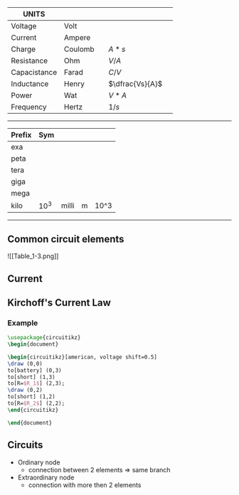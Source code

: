 | UNITS        |         |     |                 |     |
| ------------ | ------- | --- | --------------- | --- |
| Voltage      | Volt    |     |                 |     |
| Current      | Ampere  |     |                 |     |
| Charge       | Coulomb |     | $A*s$           |     |
| Resistance   | Ohm     |     | $V/A$           |     |
| Capacistance | Farad   |     | $C/V$           |     |
| Inductance   | Henry   |     | $\dfrac{Vs}{A}$ |     |
| Power        | Wat     |     | $V*A$           |     |
| Frequency    | Hertz   |     | $1/s$           |     |
___
| Prefix | Sym    |       |     |      |
| ------ | ------ | ----- | --- | ---- |
| exa    |        |       |     |      |
| peta   |        |       |     |      |
| tera   |        |       |     |      |
| giga   |        |       |     |      |
| mega   |        |       |     |      |
| kilo   | $10^3$ | milli | m   | 10^3 |

___
## Common circuit elements
![[Table_1-3.png]]
## Current

## Kirchoff's Current Law



### Example
```tikz
\usepackage{circuitikz}
\begin{document}

\begin{circuitikz}[american, voltage shift=0.5]
\draw (0,0)
to[battery] (0,3)
to[short] (1,3)
to[R=$R_1$] (2,3);
\draw (0,2)
to[short] (1,2)
to[R=$R_2$] (2,2);
\end{circuitikz}

\end{document}

```


## Circuits
- Ordinary node
	- connection between 2 elements => same branch
- Extraordinary node
	- connection with more then 2 elements

